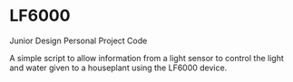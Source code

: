 # LF6000
 Junior Design Personal Project Code

A simple script to allow information from a light sensor to control the light and water
given to a houseplant using the LF6000 device. 
